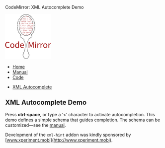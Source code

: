 CodeMirror: XML Autocomplete Demo

[<img src="../doc/logo.png" id="logo" />](http://codemirror.net)

-   [Home](../index.html)
-   [Manual](../doc/manual.html)
-   [Code](https://github.com/marijnh/codemirror)

<!-- -->

-   <a href="#" class="active">XML Autocomplete</a>

XML Autocomplete Demo
---------------------

Press **ctrl-space**, or type a ‘&lt;’ character to activate autocompletion. This demo defines a simple schema that guides completion. The schema can be customized—see the [manual](../doc/manual.html#addon_xml-hint).

Development of the `xml-hint` addon was kindly sponsored by [www.xperiment.mobi](http://www.xperiment.mobi).
